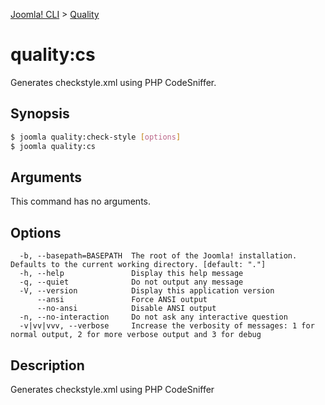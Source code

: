 [Joomla! CLI](../index.md) > [Quality](index.md)
# quality:cs

Generates checkstyle.xml using PHP CodeSniffer.

## Synopsis
```bash
$ joomla quality:check-style [options]
$ joomla quality:cs
```

## Arguments
This command has no arguments.

## Options
```
  -b, --basepath=BASEPATH  The root of the Joomla! installation. Defaults to the current working directory. [default: "."]
  -h, --help               Display this help message
  -q, --quiet              Do not output any message
  -V, --version            Display this application version
      --ansi               Force ANSI output
      --no-ansi            Disable ANSI output
  -n, --no-interaction     Do not ask any interactive question
  -v|vv|vvv, --verbose     Increase the verbosity of messages: 1 for normal output, 2 for more verbose output and 3 for debug
```

## Description

Generates checkstyle.xml using PHP CodeSniffer

